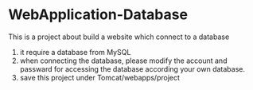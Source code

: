 # WebApplication-Database

This is a project about build a website which connect to a database

1. it require a database from MySQL
2. when connecting the database, please modify the account and passward for accessing the database according your own database.
3. save this project under Tomcat/webapps/project
